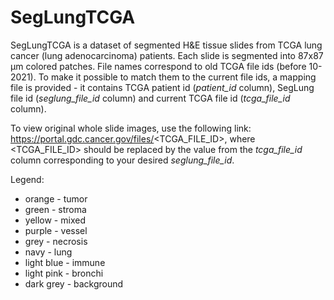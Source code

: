 # SegLungTCGA

SegLungTCGA is a dataset of segmented H&E tissue slides from TCGA lung cancer (lung adenocarcinoma) patients. Each slide is segmented into 87x87 μm colored patches. File names correspond to old TCGA file ids (before 10-2021). To make it possible to match them to the current file ids, a mapping file is provided - it contains TCGA patient id (*patient_id* column), SegLung file id (*seglung_file_id* column) and current TCGA file id (*tcga_file_id* column).

To view original whole slide images, use the following link: https://portal.gdc.cancer.gov/files/<TCGA_FILE_ID>, where <TCGA_FILE_ID> should be replaced by the value from the *tcga_file_id* column corresponding to your desired *seglung_file_id*.

Legend:
* orange - tumor
* green - stroma
* yellow - mixed
* purple - vessel
* grey - necrosis
* navy - lung
* light blue - immune
* light pink - bronchi
* dark grey - background
